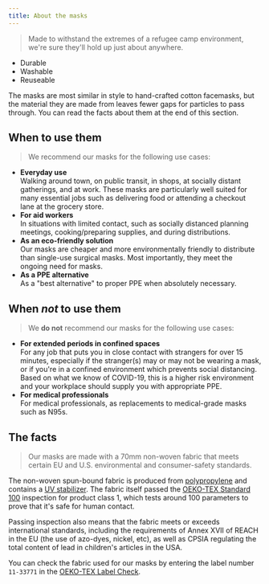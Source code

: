 ```yaml
---
title: About the masks
---
```


> Made to withstand the extremes of a refugee camp environment, we're sure
> they'll hold up just about anywhere.

- Durable
- Washable
- Reuseable

The masks are most similar in style to hand-crafted cotton facemasks, but the
material they are made from leaves fewer gaps for particles to pass through. You
can read the facts about them at the end of this section.

## When to use them

> We recommend our masks for the following use cases:

- **Everyday use**  
  Walking around town, on public transit, in shops, at socially distant
  gatherings, and at work. These masks are particularly well suited for many
  essential jobs such as delivering food or attending a checkout lane at the
  grocery store.
- **For aid workers**  
  In situations with limited contact, such as socially distanced planning
  meetings, cooking/preparing supplies, and during distributions.
- **As an eco-friendly solution**  
  Our masks are cheaper and more environmentally friendly to distribute than
  single-use surgical masks. Most importantly, they meet the ongoing need for
  masks.
- **As a PPE alternative**  
  As a "best alternative" to proper PPE when absolutely necessary.

## When _not_ to use them

> We **do not** recommend our masks for the following use cases:

- **For extended periods in confined spaces**  
  For any job that puts you in close contact with strangers for over 15 minutes,
  especially if the stranger(s) may or may not be wearing a mask, or if you're
  in a confined environment which prevents social distancing. Based on what we
  know of COVID-19, this is a higher risk environment and your workplace should
  supply you with appropriate PPE.
- **For medical professionals**  
  For medical professionals, as replacements to medical-grade masks such as
  N95s.

## The facts

> Our masks are made with a 70mm non-woven fabric that meets certain EU and U.S.
> environmental and consumer-safety standards.

The non-woven spun-bound fabric is produced from
[polypropylene](https://en.wikipedia.org/wiki/Polypropylene#Clothing) and
contains a [UV stabilizer](https://en.wikipedia.org/wiki/Polymer_stabilizers).
The fabric itself passed the
[OEKO-TEX Standard 100](https://www.oeko-tex.com/en/our-standards/standard-100-by-oeko-tex)
inspection for product class 1, which tests around 100 parameters to prove that
it's safe for human contact.

Passing inspection also means that the fabric meets or exceeds international
standards, including the requirements of Annex XVII of REACH in the EU (the use
of azo-dyes, nickel, etc), as well as CPSIA regulating the total content of lead
in children's articles in the USA.

You can check the fabric used for our masks by entering the label number
`11-33771` in the
[OEKO-TEX Label Check](https://www.oeko-tex.com/en/label-check).
